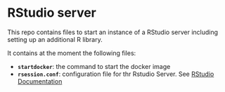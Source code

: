 RStudio server
=============

This repo contains files to start an instance of a RStudio server including setting up an additional R library.

It contains at the moment the following files:

- **`startdocker`**: the command to start the docker image
- **`rsession.conf`**: configuration file for thr Rstudio Server. See [RStudio Documentation](https://docs.rstudio.com/ide/server-pro/r-sessions.html#package-installation)